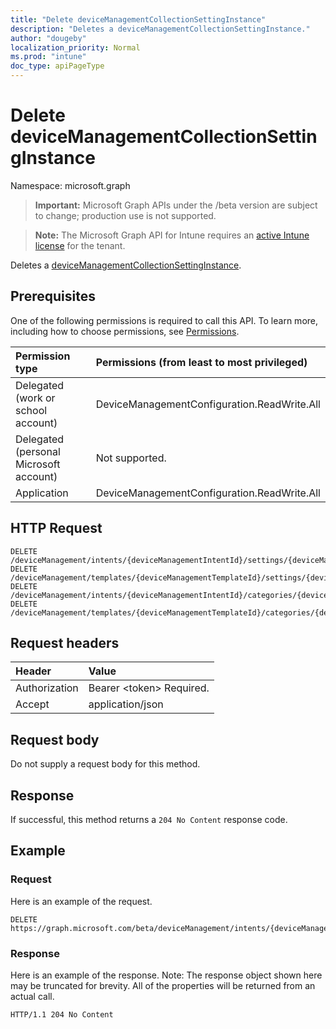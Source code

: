 ```yaml
---
title: "Delete deviceManagementCollectionSettingInstance"
description: "Deletes a deviceManagementCollectionSettingInstance."
author: "dougeby"
localization_priority: Normal
ms.prod: "intune"
doc_type: apiPageType
---
```


# Delete deviceManagementCollectionSettingInstance

Namespace: microsoft.graph

> **Important:** Microsoft Graph APIs under the /beta version are subject to change; production use is not supported.

> **Note:** The Microsoft Graph API for Intune requires an [active Intune license](https://go.microsoft.com/fwlink/?linkid=839381) for the tenant.

Deletes a [deviceManagementCollectionSettingInstance](../resources/intune-deviceintent-devicemanagementcollectionsettinginstance.md).

## Prerequisites
One of the following permissions is required to call this API. To learn more, including how to choose permissions, see [Permissions](/graph/permissions-reference).

|Permission type|Permissions (from least to most privileged)|
|:---|:---|
|Delegated (work or school account)|DeviceManagementConfiguration.ReadWrite.All|
|Delegated (personal Microsoft account)|Not supported.|
|Application|DeviceManagementConfiguration.ReadWrite.All|

## HTTP Request
<!-- {
  "blockType": "ignored"
}
-->
``` http
DELETE /deviceManagement/intents/{deviceManagementIntentId}/settings/{deviceManagementSettingInstanceId}
DELETE /deviceManagement/templates/{deviceManagementTemplateId}/settings/{deviceManagementSettingInstanceId}
DELETE /deviceManagement/intents/{deviceManagementIntentId}/categories/{deviceManagementIntentSettingCategoryId}/settings/{deviceManagementSettingInstanceId}
DELETE /deviceManagement/templates/{deviceManagementTemplateId}/categories/{deviceManagementTemplateSettingCategoryId}/recommendedSettings/{deviceManagementSettingInstanceId}
```

## Request headers
|Header|Value|
|:---|:---|
|Authorization|Bearer &lt;token&gt; Required.|
|Accept|application/json|

## Request body
Do not supply a request body for this method.

## Response
If successful, this method returns a `204 No Content` response code.

## Example

### Request
Here is an example of the request.
``` http
DELETE https://graph.microsoft.com/beta/deviceManagement/intents/{deviceManagementIntentId}/settings/{deviceManagementSettingInstanceId}
```

### Response
Here is an example of the response. Note: The response object shown here may be truncated for brevity. All of the properties will be returned from an actual call.
``` http
HTTP/1.1 204 No Content
```




